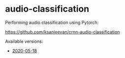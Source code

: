 # audio-classification

Performing audio classification using Pytorch:

https://github.com/ksanjeevan/crnn-audio-classification

Available versions:

* [2020-05-18](2020-05-18)
